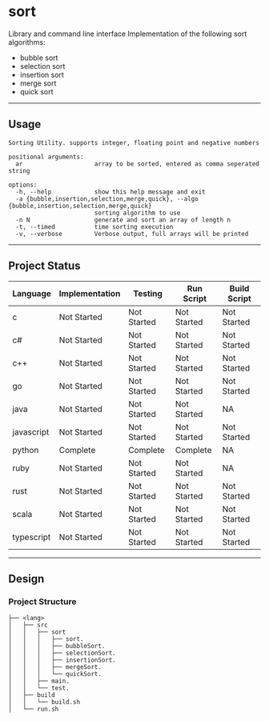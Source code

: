 # sort

Library and command line interface Implementation of the following sort algorithms:
- bubble sort
- selection sort
- insertion sort
- merge sort
- quick sort

---

## Usage
```
Sorting Utility. supports integer, floating point and negative numbers

positional arguments:
  ar                    array to be sorted, entered as comma seperated string

options:
  -h, --help            show this help message and exit
  -a {bubble,insertion,selection,merge,quick}, --algo {bubble,insertion,selection,merge,quick}
                        sorting algorithm to use
  -n N                  generate and sort an array of length n
  -t, --timed           time sorting execution
  -v, --verbose         Verbose output, full arrays will be printed
```
---

## Project Status
| Language | Implementation | Testing | Run Script | Build Script |
| --- | --- | --- | --- | --- |
| c | Not Started | Not Started | Not Started | Not Started |
| c# | Not Started | Not Started | Not Started | Not Started |
| c++ | Not Started | Not Started | Not Started | Not Started |
| go | Not Started | Not Started | Not Started | Not Started |
| java | Not Started | Not Started | Not Started | NA |
| javascript | Not Started | Not Started | Not Started | Not Started |
| python | Complete | Complete | Complete | NA |
| ruby | Not Started | Not Started | Not Started | NA |
| rust | Not Started | Not Started | Not Started | Not Started |
| scala | Not Started | Not Started | Not Started | Not Started |
| typescript | Not Started | Not Started | Not Started | Not Started |

---

## Design

### Project Structure
```
├── <lang>
│   ├── src
│   │   ├── sort
│   │   │   ├── sort.
│   │   │   ├── bubbleSort.
│   │   │   ├── selectionSort.
│   │   │   ├── insertionSort.
│   │   │   ├── mergeSort.
│   │   │   └── quickSort.
│   │   ├── main.
│   │   └── test.
│   ├── build
│   │   └── build.sh
│   └── run.sh
```
